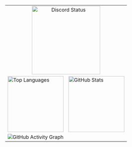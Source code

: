<table border="0" cellpadding="0" cellspacing="0">
  <tr>
    <td colspan="6" align="center"><img height="220em" src="https://lanyard.cnrad.dev/api/527147599942385674?bg=0&showDisplayName=true&hideBadges=true" alt="Discord Status" /></td>
  </tr>
  <tr>
    <td colspan="3" valign="top"><img height="180em" src="https://github-readme-stats.vercel.app/api/top-langs/?username=keksiqc&layout=compact&theme=rose_pine&hide_border=true&title_color=c4a7e7&text_color=e0def4&bg_color=00000000" alt="Top Languages"/></td>
    <td colspan="3" valign="top"><img height="180em" src="https://github-readme-stats.vercel.app/api?username=keksiqc&show_icons=true&theme=rose_pine&hide_border=true&title_color=c4a7e7&text_color=e0def4&icon_color=9ccfd8&bg_color=00000000" alt="GitHub Stats"/></td>
  </tr>
  <tr>
    <td colspan="6">
      <img src="https://github-readme-activity-graph.vercel.app/graph?username=keksiqc&theme=minimal&hide_border=true&color=c4a7e7&line=9ccfd8&point=31748f&bg_color=ffffff00" alt="GitHub Activity Graph" style="border-radius: 2px;" />
    </td>
  </tr>
</table>
